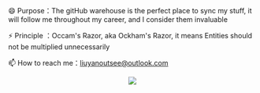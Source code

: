 😄 Purpose：The gitHub warehouse is the perfect place to sync my stuff, it will follow me throughout my career, and I consider them invaluable

⚡ Principle ：Occam's Razor, aka Ockham's Razor, it means Entities should not be multiplied unnecessarily

📫 How to reach me：liuyanoutsee@outlook.com

<div align="center"> <img src="https://activity-graph.herokuapp.com/graph?username=lyflexi&theme=xcode" /> </div>



<!--
**lyflexi/lyflexi** is a ✨ _special_ ✨ repository because its `README.md` (this file) appears on your GitHub profile.

Here are some ideas to get you started:

- 🔭 I’m currently working on ...
- 🌱 I’m currently learning ...
- 👯 I’m looking to collaborate on ...
- 🤔 I’m looking for help with ...
- 💬 Ask me about ...
- 📫 How to reach me: ...
- 😄 Pronouns: ...
- ⚡ Fun fact: ...
-->
